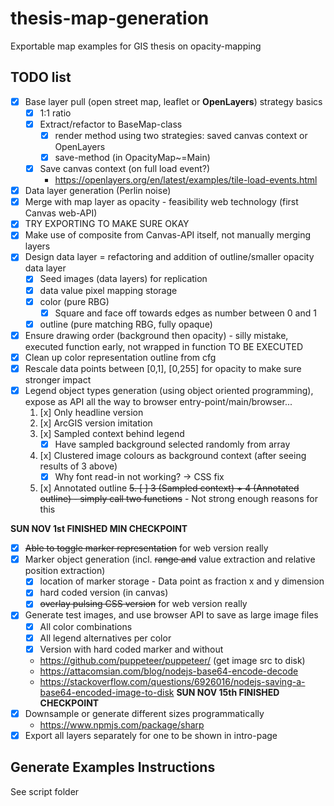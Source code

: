 # thesis-map-generation

Exportable map examples for GIS thesis on opacity-mapping

## TODO list

- [x] Base layer pull (open street map, leaflet or **OpenLayers**) strategy basics
    - [x] 1:1 ratio
    - [x] Extract/refactor to BaseMap-class
        - [x] render method using two strategies: saved canvas context or OpenLayers
        - [x] save-method (in OpacityMap~=Main)
    - [x] Save canvas context (on full load event?)
        - https://openlayers.org/en/latest/examples/tile-load-events.html
- [x] Data layer generation (Perlin noise)
- [x] Merge with map layer as opacity - feasibility web technology (first Canvas web-API)
- [x] TRY EXPORTING TO MAKE SURE OKAY
- [x] Make use of composite from Canvas-API itself, not manually merging layers
- [x] Design data layer = refactoring and addition of outline/smaller opacity data layer
    - [x] Seed images (data layers) for replication
    - [x] data value pixel mapping storage
    - [x] color (pure RBG)
        - [x] Square and face off towards edges as number between 0 and 1
    - [x] outline (pure matching RBG, fully opaque)
- [x] Ensure drawing order (background then opacity) - silly mistake, executed function early, not wrapped in function TO BE EXECUTED
- [x] Clean up color representation outline from cfg
- [x] Rescale data points between [0,1], [0,255] for opacity to make sure stronger impact
- [x] Legend object types generation (using object oriented programming), expose as API all the way to browser entry-point/main/browser...
    1. [x] Only headline version
    2. [x] ArcGIS version imitation
    3. [x] Sampled context behind legend
        - [x] Have sampled background selected randomly from array
    4. [x] Clustered image colours as background context (after seeing results of 3 above)
        - [x] Why font read-in not working? -> CSS fix
    5. [x] Annotated outline
    <strike>5. [ ] 3 (Sampled context) + 4 (Annotated outline) - simply call two functions</strike> - Not strong enough reasons for this


**SUN NOV 1st FINISHED MIN CHECKPOINT**

- [x] <strike>Able to toggle marker representation</strike> for web version really
- [x] Marker object generation (incl. <strike>range and</strike> value extraction and relative position extraction)
    - [x] location of marker storage - Data point as fraction x and y dimension
    - [x] hard coded version (in canvas)
    - [x] <strike>overlay pulsing CSS version</strike> for web version really
- [x] Generate test images, and use browser API to save as large image files
    - [x] All color combinations
    - [x] All legend alternatives per color
    - [x] Version with hard coded marker and without
    - https://github.com/puppeteer/puppeteer/ (get image src to disk)
    - https://attacomsian.com/blog/nodejs-base64-encode-decode
    - https://stackoverflow.com/questions/6926016/nodejs-saving-a-base64-encoded-image-to-disk
**SUN NOV 15th FINISHED CHECKPOINT**
- [x] Downsample or generate different sizes programmatically
    - https://www.npmjs.com/package/sharp
- [x] Export all layers separately for one to be shown in intro-page

## Generate Examples Instructions
See script folder